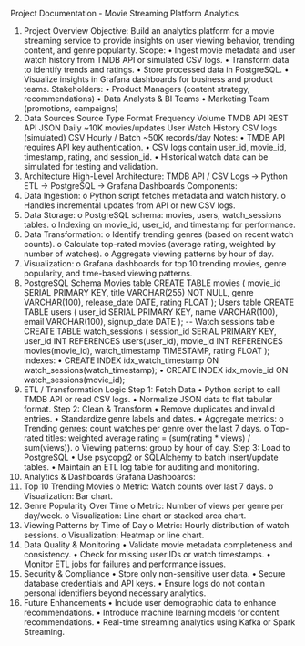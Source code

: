 Project Documentation - Movie Streaming Platform Analytics
1. Project Overview
Objective:
Build an analytics platform for a movie streaming service to provide insights on user viewing behavior, trending content, and genre popularity.
Scope:
•	Ingest movie metadata and user watch history from TMDB API or simulated CSV logs.
•	Transform data to identify trends and ratings.
•	Store processed data in PostgreSQL.
•	Visualize insights in Grafana dashboards for business and product teams.
Stakeholders:
•	Product Managers (content strategy, recommendations)
•	Data Analysts & BI Teams
•	Marketing Team (promotions, campaigns)
2. Data Sources
Source	Type	Format	Frequency	Volume
TMDB API	REST API	JSON	Daily	~10K movies/updates
User Watch History	CSV logs (simulated)	CSV	Hourly / Batch	~50K records/day
Notes:
•	TMDB API requires API key authentication.
•	CSV logs contain user_id, movie_id, timestamp, rating, and session_id.
•	Historical watch data can be simulated for testing and validation.
3. Architecture
High-Level Architecture:
TMDB API / CSV Logs → Python ETL → PostgreSQL → Grafana Dashboards
Components:
1.	Data Ingestion:
o	Python script fetches metadata and watch history.
o	Handles incremental updates from API or new CSV logs.
2.	Data Storage:
o	PostgreSQL schema: movies, users, watch_sessions tables.
o	Indexing on movie_id, user_id, and timestamp for performance.
3.	Data Transformation:
o	Identify trending genres (based on recent watch counts).
o	Calculate top-rated movies (average rating, weighted by number of watches).
o	Aggregate viewing patterns by hour of day.
4.	Visualization:
o	Grafana dashboards for top 10 trending movies, genre popularity, and time-based viewing patterns.
4. PostgreSQL Schema
Movies table
CREATE TABLE movies (
    movie_id SERIAL PRIMARY KEY,
    title VARCHAR(255) NOT NULL,
    genre VARCHAR(100),
    release_date DATE,
    rating FLOAT
);
Users table
CREATE TABLE users (
    user_id SERIAL PRIMARY KEY,
    name VARCHAR(100),
    email VARCHAR(100),
    signup_date DATE
);
-- Watch sessions table
CREATE TABLE watch_sessions (
    session_id SERIAL PRIMARY KEY,
    user_id INT REFERENCES users(user_id),
    movie_id INT REFERENCES movies(movie_id),
    watch_timestamp TIMESTAMP,
    rating FLOAT
);
Indexes:
•	CREATE INDEX idx_watch_timestamp ON watch_sessions(watch_timestamp);
•	CREATE INDEX idx_movie_id ON watch_sessions(movie_id);
5. ETL / Transformation Logic
Step 1: Fetch Data
•	Python script to call TMDB API or read CSV logs.
•	Normalize JSON data to flat tabular format.
Step 2: Clean & Transform
•	Remove duplicates and invalid entries.
•	Standardize genre labels and dates.
•	Aggregate metrics:
o	Trending genres: count watches per genre over the last 7 days.
o	Top-rated titles: weighted average rating = (sum(rating * views) / sum(views)).
o	Viewing patterns: group by hour of day.
Step 3: Load to PostgreSQL
•	Use psycopg2 or SQLAlchemy to batch insert/update tables.
•	Maintain an ETL log table for auditing and monitoring.
6. Analytics & Dashboards
Grafana Dashboards:
1.	Top 10 Trending Movies
o	Metric: Watch counts over last 7 days.
o	Visualization: Bar chart.
2.	Genre Popularity Over Time
o	Metric: Number of views per genre per day/week.
o	Visualization: Line chart or stacked area chart.
3.	Viewing Patterns by Time of Day
o	Metric: Hourly distribution of watch sessions.
o	Visualization: Heatmap or line chart.
7. Data Quality & Monitoring
•	Validate movie metadata completeness and consistency.
•	Check for missing user IDs or watch timestamps.
•	Monitor ETL jobs for failures and performance issues.
8. Security & Compliance
•	Store only non-sensitive user data.
•	Secure database credentials and API keys.
•	Ensure logs do not contain personal identifiers beyond necessary analytics.
9. Future Enhancements
•	Include user demographic data to enhance recommendations.
•	Introduce machine learning models for content recommendations.
•	Real-time streaming analytics using Kafka or Spark Streaming.


